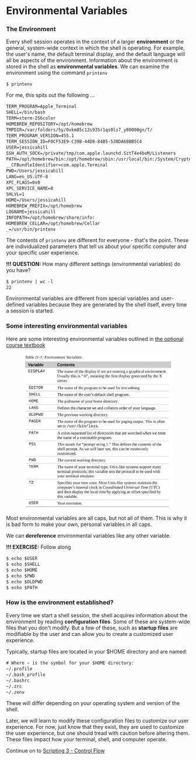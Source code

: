 # Environmental Variables 

### The Environment

Every shell session operates in the context of a larger **environment** or the general, system-wide context in which the shell is operating. For example, the user's name, the default terminal display, and the default language will all be aspects of the environment. Information about the environment is stored in the shell as **environmental variables**. We can examine the environment using the command `printenv`

```
$ printenv
```

For me, this spits out the following …

```
TERM_PROGRAM=Apple_Terminal
SHELL=/bin/bash
TERM=xterm-256color
HOMEBREW_REPOSITORY=/opt/homebrew
TMPDIR=/var/folders/5y/0vkm85c12s935r1qs0ls7_y80000gn/T/
TERM_PROGRAM_VERSION=455.1
TERM_SESSION_ID=F0CF53E9-C39B-44D0-84B5-530DA68BB5C4
USER=jessicahill
SSH_AUTH_SOCK=/private/tmp/com.apple.launchd.SztT4e4boM/Listeners
PATH=/opt/homebrew/bin:/opt/homebrew/sbin:/usr/local/bin:/System/Cryptexes/App/usr/bin:/usr/bin:/bin:/usr/sbin:/sbin:/var/run/com.apple.security.cryptexd/codex.system/bootstrap/usr/local/bin:/var/run/com.apple.security.cryptexd/codex.system/bootstrap/usr/bin:/var/run/com.apple.security.cryptexd/codex.system/bootstrap/usr/appleinternal/bin:/Library/Apple/usr/bin
__CFBundleIdentifier=com.apple.Terminal
PWD=/Users/jessicahill
LANG=en_US.UTF-8
XPC_FLAGS=0x0
XPC_SERVICE_NAME=0
SHLVL=1
HOME=/Users/jessicahill
HOMEBREW_PREFIX=/opt/homebrew
LOGNAME=jessicahill
INFOPATH=/opt/homebrew/share/info:
HOMEBREW_CELLAR=/opt/homebrew/Cellar
_=/usr/bin/printenv
```

The contents of `printenv` are different for everyone - that's the point. These are individualized parameters that tell us about your specific computer and your specific user experience.

**!!! QUESTION:** How many different settings (environmental variables) do you have?

```
$ printenv | wc -l
22
```

Environmental variables are different from special variables and user-defined variables because they are generated by the shell itself, every time a session is started.

### Some interesting environmental variables

Here are some interesting environmental variables outlined in [the optional course textbook](https://linuxcommand.org/tlcl.php)

<p align="center">
<img width="410" alt="envVars" src="https://github.com/jesshill/CSU-2025FA-DSCI-510-001_LINUX_as_a_computational_platform/blob/main/Images/envVars.png">
</p>

Most environmental variables are all caps, but not all of them. This is why it is bad form to make your own, personal variables in all caps.

We can **dereference** environmental variables like any other variable.

**!!! EXERCISE:** Follow along

```
$ echo $USER
$ echo $SHELL
$ echo $HOME
$ echo $PWD
$ echo $OLDPWD
$ echo $PATH
```

### How is the environment established?

Every time we start a shell session, the shell acquires information about the environment by reading **configuration files**. Some of these are system-wide files that you don't modify. But a few of these, such as **startup files** are modifiable by the user and can allow you to create a customized user experience.

Typically, startup files are located in your $HOME directory and are named:

```
# Where ~ is the symbol for your $HOME directory:
~/.profile
~/.bash_profile
~/.bashrc
~/.zrc
~/.zenv
```

These will differ depending on your operating system and version of the shell.

Later, we will learn to modify these configuration files to customize our user experience. For now, just know that they exist, they are used to customize the user experience, but one should tread with caution before altering them. These files impact how your terminal, shell, and computer operate.

Continue on to [Scripting 3 - Control Flow](../Week4/4-1_Scripting3.md)

